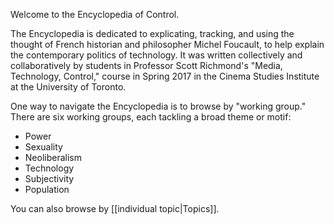 Welcome to the Encyclopedia of Control.

The Encyclopedia is dedicated to explicating, tracking, and using the thought of French historian and philosopher Michel Foucault, to help explain the contemporary politics of technology. It was written collectively and collaboratively by students in Professor Scott Richmond's "Media, Technology, Control," course in Spring 2017 in the Cinema Studies Institute at the University of Toronto.

One way to navigate the Encyclopedia is to browse by "working group." There are six working groups, each tackling a broad theme or motif:
* Power
* Sexuality
* Neoliberalism
* Technology
* Subjectivity
* Population

You can also browse by [[individual topic|Topics]].
